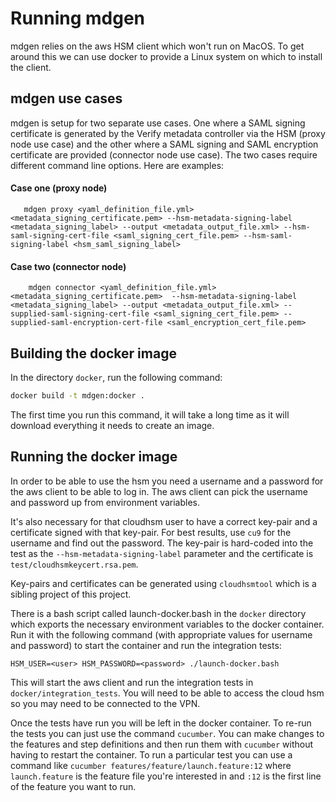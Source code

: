 # Running mdgen

mdgen relies on the aws HSM client which won't run on MacOS.
To get around this we can use docker to provide a Linux system on which
to install the client.

## mdgen use cases

mdgen is setup for two separate use cases. One where a SAML signing certificate 
is generated by the Verify metadata controller via the HSM (proxy node use case) 
and the other where a SAML signing and SAML encryption certificate are provided 
(connector node use case). The two cases require different command line options.
Here are examples:

#### Case one (proxy node)

```
   mdgen proxy <yaml_definition_file.yml> <metadata_signing_certificate.pem> --hsm-metadata-signing-label <metadata_signing_label> --output <metadata_output_file.xml> --hsm-saml-signing-cert-file <saml_signing_cert_file.pem> --hsm-saml-signing-label <hsm_saml_signing_label>
```

#### Case two (connector node)

```
    mdgen connector <yaml_definition_file.yml> <metadata_signing_certificate.pem>  --hsm-metadata-signing-label <metadata_signing_label> --output <metadata_output_file.xml> --supplied-saml-signing-cert-file <saml_signing_cert_file.pem> --supplied-saml-encryption-cert-file <saml_encryption_cert_file.pem> 
```

## Building the docker image

In the directory `docker`, run the following command:

```bash
docker build -t mdgen:docker .
```

The first time you run this command, it will take a long time as it
will download everything it needs to create an image.

## Running the docker image

In order to be able to use the hsm you need a username and a password for
the aws client to be able to log in.  The aws client can pick the username
and password up from environment variables.

It's also necessary for that cloudhsm user to have a correct key-pair and
a certificate signed with that key-pair.  For best results, use `cu9` for
the username and find out the password.  The key-pair is hard-coded into 
the test as the `--hsm-metadata-signing-label` parameter and the 
certificate is `test/cloudhsmkeycert.rsa.pem`.

Key-pairs and certificates can be generated using `cloudhsmtool` which is 
a sibling project of this project.

There is a bash script called launch-docker.bash in the `docker` directory
which exports the necessary environment variables to the docker container.
Run it with the following command (with appropriate values for username 
and password) to start the container and run the integration tests:

```
HSM_USER=<user> HSM_PASSWORD=<password> ./launch-docker.bash 
```

This will start the aws client and run the integration tests in 
`docker/integration_tests`.  You will need to be able to access the cloud 
hsm so you may need to be connected to the VPN.

Once the tests have run you will be left in the docker container. To re-run
the tests you can just use the command `cucumber`. You can make changes to
the features and step definitions and then run them with `cucumber`
without having to restart the container.  To run a particular test you
can use a command like `cucumber features/feature/launch.feature:12` where
`launch.feature` is the feature file you're interested in and `:12` is the
first line of the feature you want to run.